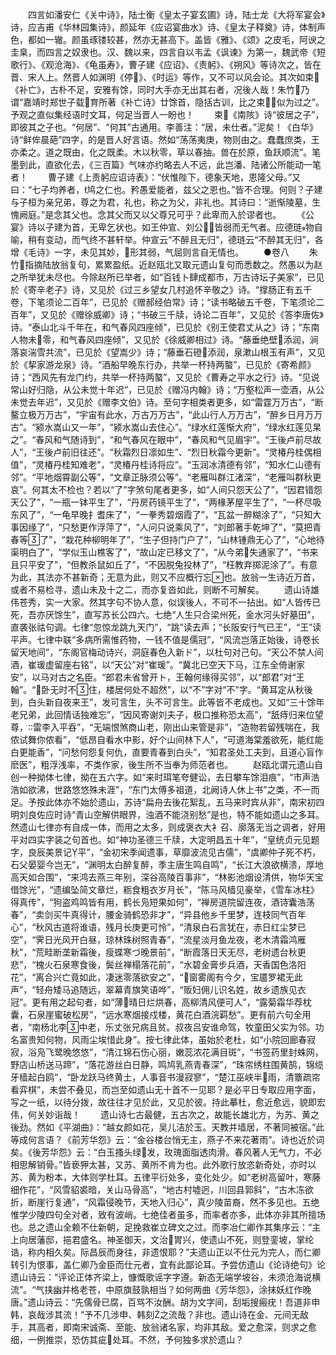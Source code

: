 <!-- { "loadSidebar": true } -->
　　四言如潘安仁《关中诗》，陆士衡《皇太子宴玄圃》诗，陆士龙《大将军宴会》诗，应吉甫《华林园集诗》，颜延年《应诏宴曲水》诗、《皇太子释奠》诗，体制声色，都如一辙。颜虽琢镂较甚，然亦无甚高下。盖皆《雅》、《颂》之皮毛，阿谀之圭臬，而四言之奴隶也。汉、魏以来，四言自以韦孟《讽谏》为第一，魏武帝《短歌行》、《观沧海》、《龟虽寿》，曹子建《应诏》、《责躬》、《朔风》等诗次之，皆在晋、宋人上。然晋人如渊明《停》、《时运》等作，又不可以风会论。其次如束《补亡》，古朴不足，安雅有馀，同时大手亦无出其右者，况後人哉！朱竹乃谓“嘉靖时郑世子载育所著《补亡诗》廿馀首，隐括古训，比之束，似为过之”。予观之直似集经语时文耳，何足当晋人一盼也！
　　束《南陔》诗“彼居之子”，即彼其之子也。“何居”、“何其”古通用。李善注：“居，未仕者。”泥矣！《白华》诗“鲜侔晨葩”四字，的是晋人好言语。然如“荡荡夷庚，物则由之。蠢蠢庶类，王亦柔之。道之既由，化之既柔。木以秋零，草以春抽。兽在於原，鱼跃顺流”。笔墨到此，直欲化去，《三百篇》气味亦约略去人不远，此岂潘、陆诸公所能动一笔者！
　　曹子建《上责躬应诏诗表》：“伏惟陛下，德象天地，恩隆父母。”又曰：“七子均养者，鸠之仁也。矜愚爱能者，兹父之恩也。”皆不合理。何则？子建与子桓为亲兄弟，尊之为君，礼也，称之为父，非礼也。其诗曰：“逝惭陵墓，生愧阙庭。”是念其父也。念其父而又以父尊兄可乎？此卑而入於谬者也。
　　《公宴》诗以子建为首，无卑乞状也。如王仲宣、刘公，皆弱而无气者。应德琏物自喻，稍有变动，而气终不甚轩举。仲宣云“不醉且无归”，德琏云“不醉其无归”，各增《毛诗》一字，未见其妙，形其弱，气屈则言自无情也。
　　●卷八
　　朱竹指摘陆放翁复句，累累盈纸。近赵瓯北又取元遗山复句而悉数之。然愚以为赵之所举犹未尽也。今除赵所已举者，如“百钱卜肆成都市，万古诗坛子美家”，已见於《寄辛老子》诗，又见於《过三乡望女几村追怀辛敬之》诗。“撑肠正有五千卷，下笔须论二百年”，已见於《赠郝经伯常》诗；“读书略破五千卷，下笔须论二百年”，又见於《赠徐威卿》诗；“书破三千牍，诗论二百年”，又见於《答李唐佐》诗。“泰山北斗千年在，和气春风四座倾”，已见於《别王使君丈从之》诗；“东南人物未零，和气春风四座倾”，又见於《徐威卿相过》诗。“藤垂绝壁添润，涧落哀湍雪共流”，已见於《望嵩少》诗；“藤垂石磴添润，泉漱山根玉有声”，又见於《挈家游龙泉》诗。“酒船早晚东行办，共举一杯持两螯”，已见於《寄希颜》诗；“西风先有龙门约，共举一杯持两螯”，又见於《曹寿之平水之行》诗。“见说常山好归隐，从公未觉十年迟”，已见於《赠冯内翰》诗；“万壑松声一壶酒，从公未觉去年迟”，又见於《赠李文伯》诗。至句字相类者更多，如“雷霆万万古”，“断鳌立极万万古”，“宇宙有此水，万古万万古”，“此山行人万万古”，“醉乡日月万万古”。“颍水嵩山又一年”，“颍水嵩山去住心”。“绿水红莲惭大府”，“绿水红莲见杲之”。“春风和气随诗到”，“和气春风在眼中”，“春风和气见眉宇”。“王後卢前尽故人”，“王後卢前旧往还”。“秋霜烈日凛如生”、“烈日秋霜今更新”。“灵椿丹桂偶相值”，“灵椿丹桂知难老”，“灵椿丹桂诗将应”。“玉润冰清德有邻”，“知水仁山德有邻”。“平地烟霄副公等”，“文章正脉须公等”。“老雁叫群江渚深”，“老雁叫群秋更哀”。何其太不检也？若以“了”字煞句尾者更多，如“人间只怨天公了”，“因君错怨天公了”，“一瓶一钵平生了”，“丹房药镜平生了”，“两椽茅屋平生了”，“一杯尽吸东风了”，“一龟早晚扌耆床了”，“一拳秀碧烟霞了”，“瓦盆一醉糊涂了”，“只知大事因缘了”，“只愁更作浮萍了”，“人问只说乘风了”，“刘郎著手乾坤了”，“莫把青春等了”，“栽花种柳明年了”，“生子但持门户了”，“山林锺鼎无心了”，“心地待渠明白了”，“学似玉山樵客了”，“故山定已移文了”，“从今弟失通家了”，“书来且只平安了”，“但教杀鼠如丘了”，“不因脱兔投林了”，“枉教弃掷泥涂了”。有意为此，其法亦不甚新奇；无意为此，则又不应概行忘也。放翁一生诗近万首，或者不易检寻，遗山未及十之二，而亦复沓如此，则断不可解矣。
　　遗山诗雄伟苍秀，实一大家。然其字句不协人意，似误後人，不可不一拈出。如“人皆传已死，吾亦厌馀生”，直写苏长公四六。七绝“人生只合梁州死，金水河头好墓田”，直袭张祜句调。七律“忽惊龙跳九天门”，“跳”读去声；“长阪安行气已王”，“王”读平声。七律中联“多病所需惟药物，一钱不值是儒冠”，“风流岂落正始後，诗卷长留天地间”，“东阁官梅动诗兴，洞庭春色入新ド”，以杜句对己句。“天公不禁人间酒，崔瑗虚留座右铭”，以“天公”对“崔瑗”。“冀北已空天下马，江东全倚谢家安”，以马对古之名臣。“郎君未省曾开ト，王翰何缘得买邻”，以“郎君”对“王翰”。“卧无时不住，楼居何处不超然”，以“不”字对“不”字。“黄耳定从秋後到，白头新自夜来王”，发可言生，头不可言生。此等皆不老成也。又如“三十馀年老兄弟，此回情话独难忘”，“因风寄谢刘夫子，极口推称恐太高”，“舐痔归来位望尊，雷李入平吞”，“无端恨煞商山老，刚出山来管是非”，“造物若留残喘在，我侬试舞你侬看”，“低昂自看水中影，好个山间林下人”，“可道海棠羞欲死，能红能白更能香”，“问愁何怨复何仇，直要青春到白头”，“知君圣处工夫到，且道心盲作麽医”，粗浮浅率，不类作家，後生所不当奉为师范者也。
　　赵瓯北谓元遗山自创一种拗体七律，拗在五六字。如“来时珥笔夸健讼，去日攀车馀泪痕”，“市声浩浩如欲沸，世路悠悠殊未涯”，“东门太傅多祖道，北阙诗人休上书”之类，不一而足。予按此体亦不始於遗山，苏诗“扁舟去後花絮乱，五马来时宾从非”，南宋初四明刘良佐应时诗“青山空解供眼界，浊酒不能浇别愁”是也，特不能如遗山之多耳。然遗山七律亦有自成一体，而用之太多，则成褒衣大衤召、廓落无当之调者，好用平对四实字装之句首也。如“神功圣德三千牍，大定明昌五十年”，“皇统贞元见题字，良辰美景记平”，“金初宋季闻遗事，草靡波流见古儒”，“虞卿仲子死不朽，石父晏婴今岂无”，“渊明太白醉复醉，季主唐生鸣自鸣”，“长江大浪欲横溃，厚地高天如合围”，“来鸿去燕三年别，深谷高陵百事非”，“林影池烟设清供，物华天宝借馀光”，“遗编坠简文章烂，粝食粗衣岁月长”，“陈马风樯见豪举，《雪车冰柱》得真传”，“狗盗鸡鸣皆有用，鹤长凫短果如何”，“禅房道院留连夜，酒诗囊浩荡春”，“卖剑买牛真得计，腰金骑鹤恐非才”，“异县他乡千里梦，连枝同气百年心”，“秋风古道将谁语，残月长庚更可怜”，“清泉白石言犹在，赤日红尘梦已空”，“霁日光风开白昼，琼林珠树照青春”，“流星淡月鱼龙夜，老木清霜鸿雁秋”，“荒畦断垄新霜後，瘦蝶寒づ晚景前”，“断霞落日天无尽，老树遗台秋更悲”，“槐火石泉寒食後，鬓丝禅榻落花前”，“水碧金膏步兵酒，天香国色洛阳花”，“离合兴亡竟如此，凄迷零落欲安之”，“窗雾阁有今夕，宝靥罗裙无此声”，“轻舟矮马追随远，翠幕青旗笑语哗”，“贩妇佣儿识名姓，故乡遗族见衣冠”。更有用之起句者，如“薄晴日烂烘春，高柳清风便可人”，“露菊霜华荐枕囊，石泉崖蜜破松房”，“远水寒烟接戍楼，黄花白酒浣羁愁”。更有前六句全用者，“南杨北李中老，乐丈张兄病且贫。叔夜吕安谁命驾，牧童田父实为邻。功名富贵知何物，风雨尘埃惜此身”。按七律此体，虽始於老杜，如“小院回廊春寂寂，浴凫飞鹭晚悠悠”，“清江锦石伤心丽，嫩蕊浓花满目斑”，“书签药里封蛛网，野店山桥送马蹄”，“落花游丝白日静，鸣鸠乳燕青春深”，“珠帘绣柱围黄鹄，锦缆牙樯起白鸥”，“卧龙跃马终黄土，人事音书漫寂寥”，“楚江巫峡半雨，清簟疏帘看弈棋”，未尝不叠见，而岂至如遗山无十首不一见耶？是必平日专取应用字面，写之一纸，以待分拨，故往往才见於此，又见於彼。持此摹杜，愈近愈远，貌即宏伟，何关妙诣哉！
　　遗山诗七古最健，五古次之，故能长雄北方，为苏、黄之後劲。然如《平湖曲》：“越女颜如花，吴儿洁於玉。天教并墙居，不著同被宿。”此等成何言语？《前芳华怨》云：“金谷楼台悄无主，燕子不来花著雨”。诗也近於词矣。《後芳华怨》云：“白玉搔头绿发，玫瑰面脂透肉滑。春风著人无气力，不必相思解销骨。”皆亵狎太甚，又苏、黄所不肯为也。此外歌行放恣新奇处，亦时以苏、黄为粉本，大体则学杜耳。五律平衍处多，变化处少。如“老树高留叶，寒藤细作花”，“风雪貂裘暗，关山马骨高”，“地古村墟迥，川回县郭斜”，“古木冻欲折，断崖行复通”，“风霜侵晚节，天地入归心”，真少陵苗裔，然不多见也。五绝惟学少陵四句全对者，致有波峭。七绝佳者虽多，而率者亦多，此体亦非其所擅场也。总之遗山全赖不仕新朝，足挽救崔立碑文之过。而李冶仁卿作其集序云：“主上向居藩邸，挹君盛名。神圣御天，文治胃兴，使遗山不死，则登銮坡，掌纶诰，称内相久矣。际昌辰而身往，非遗恨耶？”夫遗山正以不仕元为完人，而仁卿转引为恨事，盖仁卿乃金臣而仕元者，宜有此鄙论耳。予尝仿遗山《论诗绝句》论遗山诗云：“评论正体齐梁上，慷慨歌谣字字遵。新态无端学坡谷，未须沧海说横流”。“气挟幽并格老苍，中原旗鼓孰相当？如何两曲《芳华怨》，涂抹妖红作晚唐。”遗山诗云：“先儒骨已腐，百骂不汝酬。胡为文字间，刮垢搜瘢疣！吾道非申韩，哀哉涉其流！”予不几涉申、韩刻之流哉？非也。遗山诗在金、元间无敌手，其高者，即南宋诚斋、至能、放翁诸名家，均非其敌。爱之愈深，则求之愈细，一例推崇，恐仿其疵处耳。不然，予何独多求於遗山？

